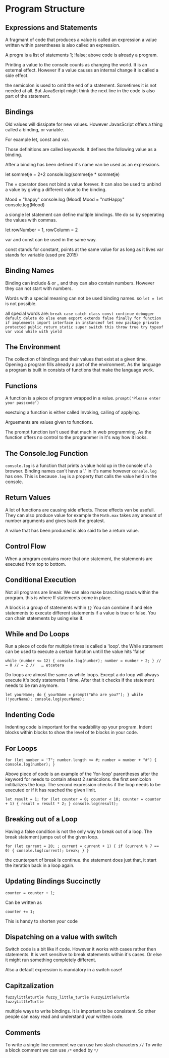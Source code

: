# Program Structure

## Expressions and Statements
A fragmant of code that produces a value is called an expression
a value written within parentheses is also called an expression.

A progra is a list of statements
1;
!false;
above code is already a program.

Printing a value to the console counts as changing the world. It is an external effect. However if a value causes an internal change it is called a side effect.

the semicolon is used to omit the end of a statement. Sometimes it is not needed at all. But JavaScript might think the next line in the code is also part of the statement.

## Bindings
Old values will dissipate for new values. However JavasScript offers a thing called a binding, or variable.

For example let, const and var.

Those definitions are called keywords. It defines the following value as a binding.

After a binding has been defined it's name van be used as an expressions.

let sommetje = 2+2
console.log(sommetje * sommetje)

The = operator does not bind a value forever. It can also be used to unbind a value by giving a different value to the binding.

Mood = "happy"
console.log (Mood)
Mood = "notHappy"
console.log(Mood)

a siongle let statement can define multiple bindings. We do so by seperating the values with commas.

let rowNumber = 1, rowColumn = 2

var and const can be used in the same way.

const stands for constant, points at the same value for as long as it lives
var stands for variable (used pre 2015)

## Binding Names
Binding can include & or _ and they can also contain numbers. However they can not start with numbers.

Words with a special meaning can not be used binding names. so `let = let` is not possible.

all special words are:
`break case catch class const continue debugger default
delete do else enum export extends false finally for
function if implements import interface in instanceof let
new package private protected public return static super
switch this throw true try typeof var void while with yield`

## The Environment
The collection of bindings and their values that exist at a given time.
Opening a program fills already a part of the environment. As the language a program is built in consists of functions that make the language work.

## Functions
A function is a piece of program wrapped in a value. 
`prompt('Please enter your passcode')`

exectuing a function is either called Invoking, calling of applying. 

Arguements are values given to functions.

The prompt function isn't used that much in web programming. As the function offers no control to the programmer in it's way how it looks.

## The Console.log Function
`console.log` is a function that prints a value hold up in the console of a browser. Binding names can't have a '.' in it's name however `console.log` has one. This is because .`log` is a property that calls the value held in the console.

## Return Values
A lot of functions are causing side effects. Those effects van be usefull. They can also produce value for example the `Math.max` takes any amount of number arguments and gives back the greatest.

A value that has been produced is also said to be a return value.

## Control Flow
When a program contains more that one statement, the statements are executed from top to bottom.

## Conditional Execution
Not all programs are lineair. We can also make branching roads within the program. this is where If statements come in place.

A block is a group of statements within `{}`
You can combine if and else statements to execute different statements if a value is true or false. You can chain statements by using else if. 

## While and Do Loops
Run a piece of code for multiple times is called a 'loop'.
the While statement can be used to execute a certain function untill the value hits 'false'

`while (number <= 12) {
  console.log(number);
  number = number + 2;
}
// → 0
// → 2
//   … etcetera
`

Do loops are almost the same as while loops. Except a do loop will always execute it's body statements 1 time. After that it checks if the statement needs to be ran anymore.

`let yourName;
do {
  yourName = prompt("Who are you?");
} while (!yourName);
console.log(yourName);
`

## Indenting Code
Indenting code is important for the readability op your program. Indent blocks within blocks to show the level of te blocks in your code.

## For Loops

`for (let number = '7"; number.length <= #; number = number + "#") {
  console.log(number);
}
`

Above piece of code is an example of the 'for-loop'
parentheses after the keyword for needs to contain atleast 2 semicolons. the first semicolon inititializes the loop. The second expression checks if the loop needs to be executed or if it has reached the given limit.

`let result = 1;
for (let counter = 0; counter < 10; counter = counter + 1) {
  result = result * 2;
}
console.log(result);`

## Breaking out of a Loop
Having a false condition is not the only way to break out of a loop.
The break statement jumps out of the given loop.

`for (let current = 20; ; current = current + 1) {
  if (current % 7 == 0) {
    console.log(current);
    break;
  }
}`

the counterpart of break is continue. the statement does just that, it start the iteration back in a loop again.

## Updating Bindings Succinctly
`counter = counter + 1;`

Can be written as

`counter += 1;`

This is handy to shorten your code

## Dispatching on a value with switch
Switch code is a bit like if code. However it works with cases rather then statements. It is vert sensitive to break statements within it's cases. Or else it might run something completely different.

Also a default expression is mandatory in a switch case!

## Capitzalization

`fuzzylittleturtle
fuzzy_little_turtle
FuzzyLittleTurtle
fuzzyLittleTurtle`

multiple ways to write bindings. It is important to be consistent. So other people can easy read and understand your written code.

## Comments
To write a single line comment we can use two slash characters `//`
To write a block comment we can use `/*` ended by `*/`






